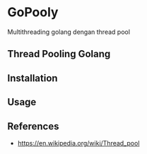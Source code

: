 # GoPooly
Multithreading golang dengan thread pool

## Thread Pooling Golang

## Installation

## Usage

## References
- https://en.wikipedia.org/wiki/Thread_pool
